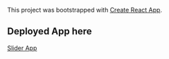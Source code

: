 This project was bootstrapped with [Create React App](https://github.com/facebook/create-react-app).

## Deployed App here
[Slider App](https://pmaniaslider.netlify.app)





